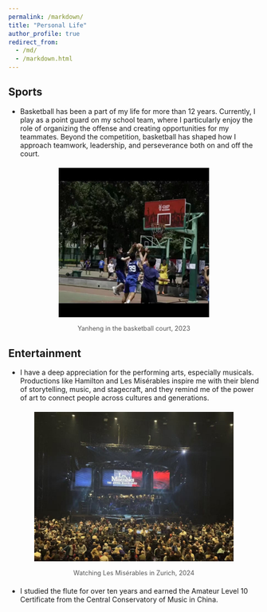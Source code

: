 ```yaml
---
permalink: /markdown/
title: "Personal Life"
author_profile: true
redirect_from: 
  - /md/
  - /markdown.html
---
```


## Sports ##
- Basketball has been a part of my life for more than 12 years. Currently, I play as a point guard on my school team, where I particularly enjoy the role of organizing the offense and creating opportunities for my teammates. Beyond the competition, basketball has shaped how I approach teamwork, leadership, and perseverance both on and off the court.

<div style="text-align:center; margin: 20px 0;">
  <img src="/images/personal/basketball.jpg" 
       alt="Basketball" 
       style="max-width:100%; height:300px;"/>
  <p style="font-size:0.9em; color:#555;">Yanheng in the basketball court, 2023</p>
</div>

<!-- - In addition to basketball, I also enjoy running. Middle-distance races are especially appealing to me, and I am able to complete the 800 m in under 2 minutes 20 seconds. Running has become both a way to challenge my endurance and a practice that helps me stay disciplined and focused. -->



## Entertainment ##

- I have a deep appreciation for the performing arts, especially musicals. Productions like Hamilton and Les Misérables inspire me with their blend of storytelling, music, and stagecraft, and they remind me of the power of art to connect people across cultures and generations. 

<div style="text-align:center; margin: 20px 0;">
  <img src="/images/personal/lesmisrables.jpg" 
       alt="musical" 
       style="max-width:100%; height:300px;"/>
  <p style="font-size:0.9em; color:#555;">Watching Les Misérables in Zurich, 2024</p>
</div>

- I studied the flute for over ten years and earned the Amateur Level 10 Certificate from the Central Conservatory of Music in China.